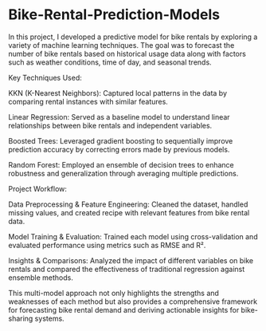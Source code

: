 # Bike-Rental-Prediction-Models
In this project, I developed a predictive model for bike rentals by exploring a variety of machine learning techniques. The goal was to forecast the number of bike rentals based on historical usage data along with factors such as weather conditions, time of day, and seasonal trends.

Key Techniques Used:

KKN (K-Nearest Neighbors): Captured local patterns in the data by comparing rental instances with similar features.

Linear Regression: Served as a baseline model to understand linear relationships between bike rentals and independent variables.

Boosted Trees: Leveraged gradient boosting to sequentially improve prediction accuracy by correcting errors made by previous models.

Random Forest: Employed an ensemble of decision trees to enhance robustness and generalization through averaging multiple predictions.

Project Workflow:

Data Preprocessing & Feature Engineering: Cleaned the dataset, handled missing values, and created recipe with relevant features from bike rental data.

Model Training & Evaluation: Trained each model using cross-validation and evaluated performance using metrics such as RMSE and R².

Insights & Comparisons: Analyzed the impact of different variables on bike rentals and compared the effectiveness of traditional regression against ensemble methods.

This multi-model approach not only highlights the strengths and weaknesses of each method but also provides a comprehensive framework for forecasting bike rental demand and deriving actionable insights for bike-sharing systems.
